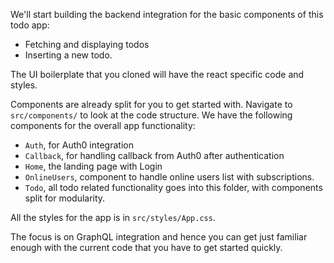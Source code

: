 We'll start building the backend integration for the basic components of this todo app:

- Fetching and displaying todos
- Inserting a new todo.

The UI boilerplate that you cloned will have the react specific code and styles.

Components are already split for you to get started with. Navigate to `src/components/` to look at the code structure. We have the following components for the overall app functionality:

- `Auth`, for Auth0 integration
- `Callback`, for handling callback from Auth0 after authentication
- `Home`, the landing page with Login
- `OnlineUsers`, component to handle online users list with subscriptions.
- `Todo`, all todo related functionality goes into this folder, with components split for modularity.

All the styles for the app is in `src/styles/App.css`.

The focus is on GraphQL integration and hence you can get just familiar enough with the current code that you have to get started quickly.

